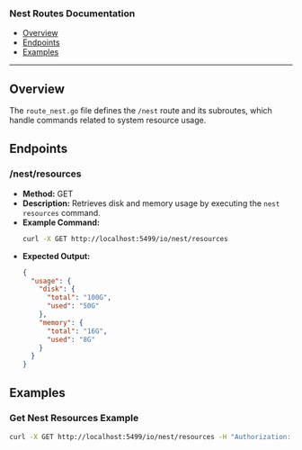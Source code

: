 ### Nest Routes Documentation

- [Overview](#overview-1)
- [Endpoints](#endpoints-1)
- [Examples](#examples-1)

---

## Overview

The `route_nest.go` file defines the `/nest` route and its subroutes, which handle commands related to system resource usage.

## Endpoints

### /nest/resources
- **Method:** GET
- **Description:** Retrieves disk and memory usage by executing the `nest resources` command.
- **Example Command:**
  ```sh
  curl -X GET http://localhost:5499/io/nest/resources
  ```
- **Expected Output:**
  ```json
  {
    "usage": {
      "disk": {
        "total": "100G",
        "used": "50G"
      },
      "memory": {
        "total": "16G",
        "used": "8G"
      }
    }
  }
  ```

## Examples

### Get Nest Resources Example

```sh
curl -X GET http://localhost:5499/io/nest/resources -H "Authorization: Bearer your_jwt_token"
```